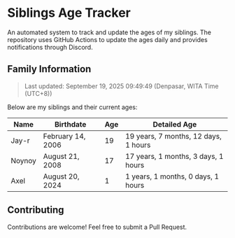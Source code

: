 # Siblings Age Tracker

An automated system to track and update the ages of my siblings. The repository uses GitHub Actions to update the ages daily and provides notifications through Discord.

## Family Information

> Last updated: September 19, 2025 09:49:49 (Denpasar, WITA Time (UTC+8))

Below are my siblings and their current ages:

| Name | Birthdate | Age | Detailed Age |
|------|-----------|-----|-------------|
| Jay-r | February 14, 2006 | 19 | 19 years, 7 months, 12 days, 1 hours |
| Noynoy | August 21, 2008 | 17 | 17 years, 1 months, 3 days, 1 hours |
| Axel | August 20, 2024 | 1 | 1 years, 1 months, 0 days, 1 hours |

## Contributing

Contributions are welcome! Feel free to submit a Pull Request.